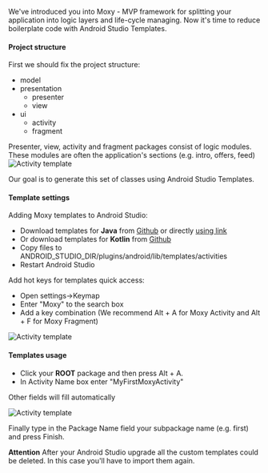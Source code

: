 We've introduced you into Moxy - MVP framework for splitting your application into logic layers and life-cycle managing. Now it's time to reduce boilerplate code with Android Studio Templates.


<h4><b>Project structure</b></h4>
First we should fix the project structure:

<ul>
	<li> model</li>
	<li> presentation
		<ul>
		<li> presenter</li>
		<li> view</li>
	</ul></li>
 
 <li> ui
		<ul>
		<li> activity</li>
		<li> fragment</li>
	</ul></li>
</ul>

Presenter, view, activity and fragment packages consist of logic modules. These modules are often the application's sections (e.g. intro, offers, feed)
 ![Activity template](https://github.com/moxy-community/Moxy/raw/develop/moxy-templates/images/project_structure.jpg)

Our goal is to generate this set of classes using Android Studio Templates.

<h4><b>Template settings</b></h4>

Adding Moxy templates to Android Studio:
* Download templates for **Java** from [Github](https://github.com/moxy-community/Moxy/tree/develop/moxy-templates/Java) or directly [using link](https://drive.google.com/file/d/0B0bXlVHPiZVXY2FVQkNLc1lMbW8/view?usp=sharing)
* Or download templates for **Kotlin** from [Github](https://github.com/moxy-community/Moxy/tree/develop/moxy-templates/Kotlin)
* Copy files to ANDROID_STUDIO_DIR/plugins/android/lib/templates/activities
* Restart Android Studio

Add hot keys for templates quick access:
<ul>
	<li>Open settings->Keymap</li>	
	<li>Enter "Moxy" to the search box</li>	
	<li>Add a key combination (We recommend Alt + A for Moxy Activity and Alt + F for Moxy Fragment)</li>
</ul>

 ![Activity template](https://github.com/moxy-community/Moxy/raw/develop/moxy-templates/images/keymap.jpg)

<h4><b>Templates usage</b></h4>

* Click your **ROOT** package and then press Alt + A.
* In Activity Name box enter "MyFirstMoxyActivity"

Other fields will fill automatically

 ![Activity template](https://github.com/moxy-community/Moxy/raw/develop/moxy-templates/images/activity_template.jpg)

Finally type in the Package Name field your subpackage name (e.g. first) and press Finish.

<b>Attention</b> After your Android Studio upgrade all the custom templates could be deleted. In this case you'll have to import them again.
